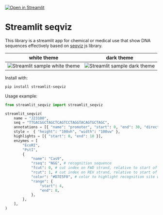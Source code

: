 [![Open in Streamlit](https://huggingface.co/datasets/huggingface/badges/raw/refs%2Fpr%2F11/open-in-hf-spaces-md-dark.svg)](https://huggingface.co/spaces/z-uo/DNASequenceVisualization)

# Streamlit seqviz

This library is a streamlit app for chemical or medical use that show DNA sequences effectively based on [seqviz](https://github.com/Lattice-Automation/seqviz) js library.

|white theme | dark theme |
|------------|------------|
|![Streamlit sample white theme](https://gitlab.com/nicolalandro/streamlit-seqviz/-/raw/main/imgs/white_screen.png)|![Streamlit sample dark theme](https://gitlab.com/nicolalandro/streamlit-seqviz/-/raw/main/imgs/black_screen.png)|

Install with:

```bash
pip install streamlit-seqviz
```

Usage example:

```python
from streamlit_seqviz import streamlit_seqviz

streamlit_seqviz(
    name = "J23100",
    seq = "TTGACGGCTAGCTCAGTCCTAGGTACAGTGCTAGC",
    annotations = [{ "name": "promoter", "start": 0, "end": 30, "direction": 1 }],
    style =  { "height": "100vh", "width": "100vw" },
    highlights = [{ "start": 0, "end": 10 }],
    enzymes = [
        "EcoRI",
        "PstI",
        {
            "name": "Cas9",
            "rseq": "NGG", # recognition sequence
            "fcut": 0, # cut index on FWD strand, relative to start of rseq
            "rcut": 1, # cut index on REV strand, relative to start of rseq
            "color": "#D7E5F0", # color to highlight recognition site with
            "range": {
                "start": 4,
                "end": 8,
            },
        },
    ],
)
```


